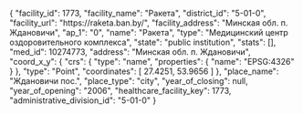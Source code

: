 {
    "facility_id": 1773,
    "facility_name": "Ракета",
    "district_id": "5-01-0",
    "facility_url": "https:\/\/raketa.ban.by\/",
    "facility_address": "Минская обл. п. Ждановичи",
    "ap_1": "0",
    "name": "Ракета",
    "type": "Медицинский центр оздоровительного комплекса",
    "state": "public institution",
    "stats": [],
    "med_id": 10274773,
    "address": "Минская обл. п. Ждановичи",
    "coord_x_y": {
        "crs": {
            "type": "name",
            "properties": {
                "name": "EPSG:4326"
            }
        },
        "type": "Point",
        "coordinates": [
            27.4251,
            53.9656
        ]
    },
    "place_name": "Ждановичи пос.",
    "place_type": "city",
    "year_of_closing": null,
    "year_of_opening": "2006",
    "healthcare_facility_key": 1773,
    "administrative_division_id": "5-01-0"
}